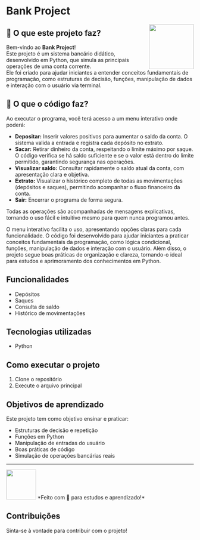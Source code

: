 # Bank Project

<img src="https://img.icons8.com/color/96/000000/bank.png" align="right" width="120"/>

## 📝 O que este projeto faz?

Bem-vindo ao **Bank Project**!  
Este projeto é um sistema bancário didático, desenvolvido em Python, que simula as principais operações de uma conta corrente.  
Ele foi criado para ajudar iniciantes a entender conceitos fundamentais de programação, como estruturas de decisão, funções, manipulação de dados e interação com o usuário via terminal.

## 📝 O que o código faz?

Ao executar o programa, você terá acesso a um menu interativo onde poderá:

- **Depositar:** Inserir valores positivos para aumentar o saldo da conta. O sistema valida a entrada e registra cada depósito no extrato.
- **Sacar:** Retirar dinheiro da conta, respeitando o limite máximo por saque. O código verifica se há saldo suficiente e se o valor está dentro do limite permitido, garantindo segurança nas operações.
- **Visualizar saldo:** Consultar rapidamente o saldo atual da conta, com apresentação clara e objetiva.
- **Extrato:** Visualizar o histórico completo de todas as movimentações (depósitos e saques), permitindo acompanhar o fluxo financeiro da conta.
- **Sair:** Encerrar o programa de forma segura.

Todas as operações são acompanhadas de mensagens explicativas, tornando o uso fácil e intuitivo mesmo para quem nunca programou antes.

O menu interativo facilita o uso, apresentando opções claras para cada funcionalidade. O código foi desenvolvido para ajudar iniciantes a praticar conceitos fundamentais da programação, como lógica condicional, funções, manipulação de dados e interação com o usuário. Além disso, o projeto segue boas práticas de organização e clareza, tornando-o ideal para estudos e aprimoramento dos conhecimentos em Python.

## Funcionalidades

- Depósitos
- Saques
- Consulta de saldo
- Histórico de movimentações

## Tecnologias utilizadas

- Python

## Como executar o projeto

1. Clone o repositório
2. Execute o arquivo principal

## Objetivos de aprendizado

Este projeto tem como objetivo ensinar e praticar:
- Estruturas de decisão e repetição
- Funções em Python
- Manipulação de entradas do usuário
- Boas práticas de código
- Simulação de operações bancárias reais

---

<img src="https://img.icons8.com/color/96/000000/money.png" width="80"/>  
*Feito com 💙 para estudos e aprendizado!*

## Contribuições

Sinta-se à vontade para contribuir com o projeto!